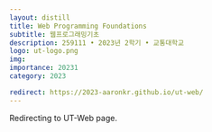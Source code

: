 ```yaml
---
layout: distill
title: Web Programming Foundations
subtitle: 웹프로그래밍기초
description: 259111 • 2023년 2학기 • 교통대학교
logo: ut-logo.png
img:
importance: 20231
category: 2023

redirect: https://2023-aaronkr.github.io/ut-web/
---
```


Redirecting to UT-Web page.
